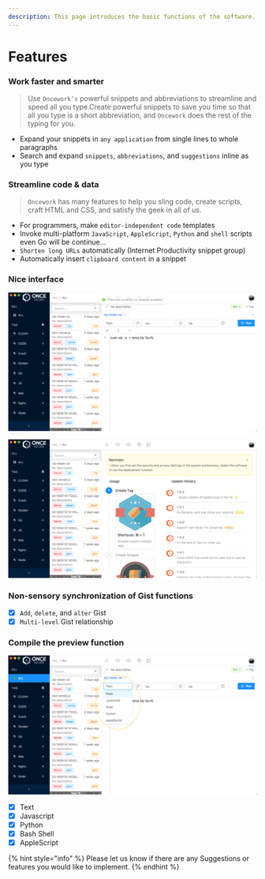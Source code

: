 ```yaml
---
description: This page introduces the basic functions of the software.
---
```


# Features

### Work faster and smarter

> Use `Oncework’s` powerful snippets and abbreviations to streamline and speed all you type.Create powerful snippets to save you time so that all you type is a short abbreviation, and `Oncework` does the rest of the typing for you.

* Expand your snippets in `any application` from single lines to whole paragraphs
* Search and expand `snippets`, `abbreviations`, and `suggestions` inline as you type

### Streamline code & data

> `Oncework` has many features to help you sling code, create scripts, craft HTML and CSS, and satisfy the geek in all of us.

* For programmers, make `editor-independent code` templates
* Invoke multi-platform `JavaScript`, `AppleScript`, `Python` and `shell` scripts even Go will be continue...
* `Shorten long URLs` automatically \(Internet Productivity snippet group\)
* Automatically insert `clipboard content` in a snippet

### Nice interface

![](.gitbook/assets/snipaste_2018-09-27_15-22-38.png)

![](.gitbook/assets/snipaste_2018-09-27_15-22-47.png)

### Non-sensory synchronization of Gist functions

* [x] `Add`, `delete`, and `alter` Gist
* [x] `Multi-level` Gist relationship

### Compile the preview function

![](.gitbook/assets/snipaste_2018-09-27_16-48-55.png)

* [x] Text
* [x] Javascript
* [x] Python
* [x] Bash Shell
* [x] AppleScript

{% hint style="info" %}
 Please let us know if there are any Suggestions or features you would like to implement.
{% endhint %}



